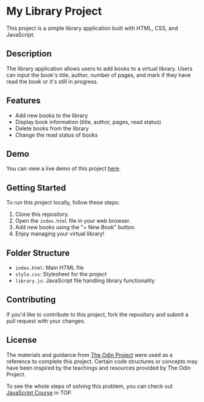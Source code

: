# My Library Project

This project is a simple library application built with HTML, CSS, and JavaScript.

## Description

The library application allows users to add books to a virtual library. Users can input the book's title, author, number of pages, and mark if they have read the book or it's still in progress.

## Features

- Add new books to the library
- Display book information (title, author, pages, read status)
- Delete books from the library
- Change the read status of books

## Demo

You can view a live demo of this project [here](https://zahrabateninia.github.io/Library_project/index.html).

## Getting Started

To run this project locally, follow these steps:

1. Clone this repository.
2. Open the `index.html` file in your web browser.
3. Add new books using the "+ New Book" button.
4. Enjoy managing your virtual library!

## Folder Structure

- `index.html`: Main HTML file
- `style.css`: Stylesheet for the project
- `library.js`: JavaScript file handling library functionality

## Contributing

If you'd like to contribute to this project, fork the repository and submit a pull request with your changes.

## License

The materials and guidance from [The Odin Project](https://www.theodinproject.com) were used as a reference to complete this project. Certain code structures or concepts may have been inspired by the teachings and resources provided by The Odin Project.


To see the whole steps of solving this problem, you can check out [JavaScript Course](https://www.theodinproject.com/lessons/node-path-javascript-library) in TOP.

